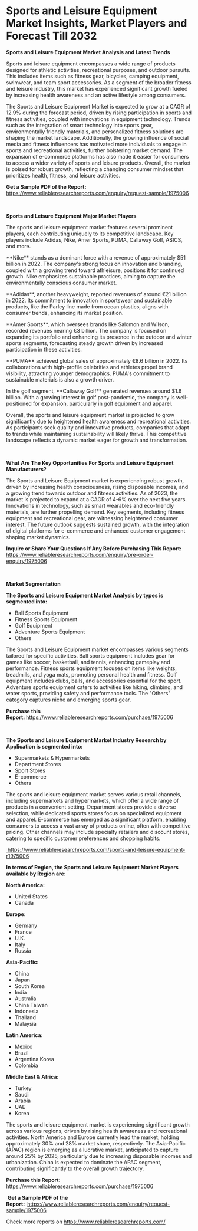<p><h1>Sports and Leisure Equipment Market Insights, Market Players and Forecast Till 2032</h1></p><p><strong>Sports and Leisure Equipment Market Analysis and Latest Trends</strong></p>
<p><p>Sports and leisure equipment encompasses a wide range of products designed for athletic activities, recreational purposes, and outdoor pursuits. This includes items such as fitness gear, bicycles, camping equipment, swimwear, and team sport accessories. As a segment of the broader fitness and leisure industry, this market has experienced significant growth fueled by increasing health awareness and an active lifestyle among consumers.</p><p>The Sports and Leisure Equipment Market is expected to grow at a CAGR of 12.9% during the forecast period, driven by rising participation in sports and fitness activities, coupled with innovations in equipment technology. Trends such as the integration of smart technology into sports gear, environmentally friendly materials, and personalized fitness solutions are shaping the market landscape. Additionally, the growing influence of social media and fitness influencers has motivated more individuals to engage in sports and recreational activities, further bolstering market demand. The expansion of e-commerce platforms has also made it easier for consumers to access a wider variety of sports and leisure products. Overall, the market is poised for robust growth, reflecting a changing consumer mindset that prioritizes health, fitness, and leisure activities.</p></p>
<p><strong>Get a Sample PDF of the Report:&nbsp;</strong> <a href="https://www.reliableresearchreports.com/enquiry/request-sample/1975006?utm_campaign=2278&utm_medium=2&utm_source=Github&utm_content=ia&utm_term=05042025&utm_id=sports-and-leisure-equipment">https://www.reliableresearchreports.com/enquiry/request-sample/1975006</a></p>
<p>&nbsp;</p>
<p><strong>Sports and Leisure Equipment Major Market Players</strong></p>
<p><p>The sports and leisure equipment market features several prominent players, each contributing uniquely to its competitive landscape. Key players include Adidas, Nike, Amer Sports, PUMA, Callaway Golf, ASICS, and more.</p><p>**Nike** stands as a dominant force with a revenue of approximately $51 billion in 2022. The company's strong focus on innovation and branding, coupled with a growing trend toward athleisure, positions it for continued growth. Nike emphasizes sustainable practices, aiming to capture the environmentally conscious consumer market.</p><p>**Adidas**, another heavyweight, reported revenues of around €21 billion in 2022. Its commitment to innovation in sportswear and sustainable products, like the Parley line made from ocean plastics, aligns with consumer trends, enhancing its market position.</p><p>**Amer Sports**, which oversees brands like Salomon and Wilson, recorded revenues nearing €3 billion. The company is focused on expanding its portfolio and enhancing its presence in the outdoor and winter sports segments, forecasting steady growth driven by increased participation in these activities.</p><p>**PUMA** achieved global sales of approximately €8.6 billion in 2022. Its collaborations with high-profile celebrities and athletes propel brand visibility, attracting younger demographics. PUMA's commitment to sustainable materials is also a growth driver.</p><p>In the golf segment, **Callaway Golf** generated revenues around $1.6 billion. With a growing interest in golf post-pandemic, the company is well-positioned for expansion, particularly in golf equipment and apparel.</p><p>Overall, the sports and leisure equipment market is projected to grow significantly due to heightened health awareness and recreational activities. As participants seek quality and innovative products, companies that adapt to trends while maintaining sustainability will likely thrive. This competitive landscape reflects a dynamic market eager for growth and transformation.</p></p>
<p>&nbsp;</p>
<p><strong>What Are The Key Opportunities For Sports and Leisure Equipment Manufacturers?</strong></p>
<p><p>The Sports and Leisure Equipment market is experiencing robust growth, driven by increasing health consciousness, rising disposable incomes, and a growing trend towards outdoor and fitness activities. As of 2023, the market is projected to expand at a CAGR of 4-6% over the next five years. Innovations in technology, such as smart wearables and eco-friendly materials, are further propelling demand. Key segments, including fitness equipment and recreational gear, are witnessing heightened consumer interest. The future outlook suggests sustained growth, with the integration of digital platforms for e-commerce and enhanced customer engagement shaping market dynamics.</p></p>
<p><strong>Inquire or Share Your Questions If Any Before Purchasing This Report:</strong> <a href="https://www.reliableresearchreports.com/enquiry/pre-order-enquiry/1975006?utm_campaign=2278&utm_medium=2&utm_source=Github&utm_content=ia&utm_term=05042025&utm_id=sports-and-leisure-equipment">https://www.reliableresearchreports.com/enquiry/pre-order-enquiry/1975006</a></p>
<p>&nbsp;</p>
<p><strong>Market Segmentation</strong></p>
<p><strong>The Sports and Leisure Equipment Market Analysis by types is segmented into:</strong></p>
<p><ul><li>Ball Sports Equipment</li><li>Fitness Sports Equipment</li><li>Golf Equipment</li><li>Adventure Sports Equipment</li><li>Others</li></ul></p>
<p><p>The Sports and Leisure Equipment market encompasses various segments tailored for specific activities. Ball sports equipment includes gear for games like soccer, basketball, and tennis, enhancing gameplay and performance. Fitness sports equipment focuses on items like weights, treadmills, and yoga mats, promoting personal health and fitness. Golf equipment includes clubs, balls, and accessories essential for the sport. Adventure sports equipment caters to activities like hiking, climbing, and water sports, providing safety and performance tools. The "Others" category captures niche and emerging sports gear.</p></p>
<p><strong>Purchase this Report:&nbsp;</strong><a href="https://www.reliableresearchreports.com/purchase/1975006?utm_campaign=2278&utm_medium=2&utm_source=Github&utm_content=ia&utm_term=05042025&utm_id=sports-and-leisure-equipment">https://www.reliableresearchreports.com/purchase/1975006</a></p>
<p>&nbsp;</p>
<p><strong>The Sports and Leisure Equipment Market Industry Research by Application is segmented into:</strong></p>
<p><ul><li>Supermarkets & Hypermarkets</li><li>Department Stores</li><li>Sport Stores</li><li>E-commerce</li><li>Others</li></ul></p>
<p><p>The sports and leisure equipment market serves various retail channels, including supermarkets and hypermarkets, which offer a wide range of products in a convenient setting. Department stores provide a diverse selection, while dedicated sports stores focus on specialized equipment and apparel. E-commerce has emerged as a significant platform, enabling consumers to access a vast array of products online, often with competitive pricing. Other channels may include specialty retailers and discount stores, catering to specific customer preferences and shopping habits.</p></p>
<p><a href="https://www.reliableresearchreports.com/sports-and-leisure-equipment-r1975006?utm_campaign=2278&utm_medium=2&utm_source=Github&utm_content=ia&utm_term=05042025&utm_id=sports-and-leisure-equipment">&nbsp;https://www.reliableresearchreports.com/sports-and-leisure-equipment-r1975006</a></p>
<p><strong>In terms of Region, the Sports and Leisure Equipment Market Players available by Region are:</strong></p>
<p>
    <p> <strong> North America: </strong>
        <ul>
            <li>United States</li>
            <li>Canada</li>
        </ul>
        </p> 
    <p> <strong> Europe: </strong>
        <ul>
            <li>Germany</li>
            <li>France</li>
            <li>U.K.</li>
            <li>Italy</li>
            <li>Russia</li>
        </ul>
        </p> 
    <p> <strong> Asia-Pacific: </strong>
        <ul>
            <li>China</li>
            <li>Japan</li>
            <li>South Korea</li>
            <li>India</li>
            <li>Australia</li>
            <li>China Taiwan</li>
            <li>Indonesia</li>
            <li>Thailand</li>
            <li>Malaysia</li>
        </ul>
        </p> 
    <p> <strong> Latin America: </strong>
        <ul>
            <li>Mexico</li>
            <li>Brazil</li>
            <li>Argentina Korea</li>
            <li>Colombia</li>
        </ul>
        </p> 
    <p> <strong> Middle East & Africa: </strong>
        <ul>
            <li>Turkey</li>
            <li>Saudi</li>
            <li>Arabia</li>
            <li>UAE</li>
            <li>Korea</li>
        </ul>
    </p>
    </p>
<p><p>The sports and leisure equipment market is experiencing significant growth across various regions, driven by rising health awareness and recreational activities. North America and Europe currently lead the market, holding approximately 30% and 28% market share, respectively. The Asia-Pacific (APAC) region is emerging as a lucrative market, anticipated to capture around 25% by 2025, particularly due to increasing disposable incomes and urbanization. China is expected to dominate the APAC segment, contributing significantly to the overall growth trajectory.</p></p>
<p><strong>Purchase this Report: </strong><a href="https://www.reliableresearchreports.com/purchase/1975006?utm_campaign=2278&utm_medium=2&utm_source=Github&utm_content=ia&utm_term=05042025&utm_id=sports-and-leisure-equipment">https://www.reliableresearchreports.com/purchase/1975006</a></p>
<p>&nbsp;<strong>Get a Sample PDF of the Report:&nbsp;&nbsp;</strong><a href="https://www.reliableresearchreports.com/enquiry/request-sample/1975006?utm_campaign=2278&utm_medium=2&utm_source=Github&utm_content=ia&utm_term=05042025&utm_id=sports-and-leisure-equipment">https://www.reliableresearchreports.com/enquiry/request-sample/1975006</a></p>
<p><strong></strong></p>
<p>Check more reports on <a href="https://www.reliableresearchreports.com/?utm_campaign=2278&utm_medium=2&utm_source=Github&utm_content=ia&utm_term=05042025&utm_id=sports-and-leisure-equipment">https://www.reliableresearchreports.com/</a></p>